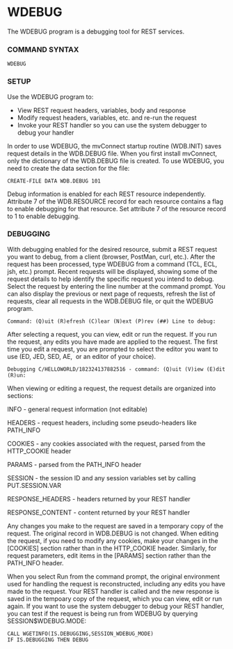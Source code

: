 # WDEBUG

<PageHeader />

The WDEBUG program is a debugging tool for REST services.

### **COMMAND SYNTAX**

```
WDEBUG
```

### **SETUP**

Use the WDEBUG program to:

- View REST request headers, variables, body and response
- Modify request headers, variables, etc. and re-run the request
- Invoke your REST handler so you can use the system debugger to debug your handler


In order to use WDEBUG, the mvConnect startup routine (WDB.INIT) saves request details in the WDB.DEBUG file. When you first install mvConnect, only the dictionary of the WDB.DEBUG file is created. To use WDEBUG, you need to create the data section for the file:

```
CREATE-FILE DATA WDB.DEBUG 101
```

Debug information is enabled for each REST resource independently. Attribute 7 of the WDB.RESOURCE record for each resource contains a flag to enable debugging for that resource. Set attribute 7 of the resource record to 1 to enable debugging.

### **DEBUGGING**

With debugging enabled for the desired resource, submit a REST request you want to debug, from a client (browser, PostMan, curl, etc.). After the request has been processed, type WDEBUG from a command (TCL, ECL, jsh, etc.) prompt. Recent requests will be displayed, showing some of the request details to help identify the specific request you intend to debug. Select the request by entering the line number at the command prompt. You can also display the previous or next page of requests, refresh the list of requests, clear all requests in the WDB.DEBUG file, or quit the WDEBUG program.

```
Command: (Q)uit (R)efresh (C)lear (N)ext (P)rev (##) Line to debug:
```

After selecting a request, you can view, edit or run the request. If you run the request, any edits you have made are applied to the request. The first time you edit a request, you are prompted to select the editor you want to use (ED, JED, SED, AE,  or an editor of your choice).

```
Debugging C/HELLOWORLD/182324137882516 - command: (Q)uit (V)iew (E)dit (R)un:
```

When viewing or editing a request, the request details are organized into sections:

INFO - general request information (not editable)

HEADERS - request headers, including some pseudo-headers like PATH\_INFO

COOKIES - any cookies associated with the request, parsed from the HTTP\_COOKIE header

PARAMS - parsed from the PATH\_INFO header

SESSION - the session ID and any session variables set by calling PUT.SESSION.VAR

RESPONSE\_HEADERS - headers returned by your REST handler

RESPONSE\_CONTENT - content returned by your REST handler

Any changes you make to the request are saved in a temporary copy of the request. The original record in WDB.DEBUG is not changed. When editing the request, if you need to modify any cookies, make your changes in the [COOKIES] section rather than in the HTTP\_COOKIE header. Similarly, for request parameters, edit items in the [PARAMS] section rather than the PATH\_INFO header.

When you select Run from the command prompt, the original environment used for handling the request is reconstructed, including any edits you have made to the request. Your REST handler is called and the new response is saved in the tempoary copy of the request, which you can view, edit or run again. If you want to use the system debugger to debug your REST handler, you can test if the request is being run from WDEBUG by querying SESSION$WDEBUG.MODE:

```
CALL WGETINFO(IS.DEBUGGING,SESSION_WDEBUG_MODE)
IF IS.DEBUGGING THEN DEBUG
```


